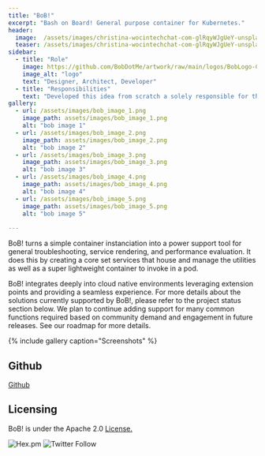 ```yaml
---
title: "BoB!"
excerpt: "Bash on Board! General purpose container for Kubernetes."
header:
  image:  /assets/images/christina-wocintechchat-com-glRqyWJgUeY-unsplash_1066X712.jpg
  teaser: /assets/images/christina-wocintechchat-com-glRqyWJgUeY-unsplash_640X427.jpg
sidebar:
  - title: "Role"
    image: https://github.com/BobDotMe/artwork/raw/main/logos/BobLogo-Color.png
    image_alt: "logo"
    text: "Designer, Architect, Developer"
  - title: "Responsibilities"
    text: "Developed this idea from scratch a solely responsible for the project's direction"
gallery:
  - url: /assets/images/bob_image_1.png
    image_path: assets/images/bob_image_1.png
    alt: "bob image 1"
  - url: /assets/images/bob_image_2.png
    image_path: assets/images/bob_image_2.png
    alt: "bob image 2"
  - url: /assets/images/bob_image_3.png
    image_path: assets/images/bob_image_3.png
    alt: "bob image 3"
  - url: /assets/images/bob_image_4.png
    image_path: assets/images/bob_image_4.png
    alt: "bob image 4"
  - url: /assets/images/bob_image_5.png
    image_path: assets/images/bob_image_5.png
    alt: "bob image 5"
  
---
```

BoB! turns a simple container instanciation into a power support tool for general troubleshooting, service rendering, and performance evaluation. It does this by creating a core set services that house and manage the utilities as well as a super lightweight container to invoke in a pod.

BoB! integrates deeply into cloud native environments leveraging extension points and providing a seamless experience. For more details about the solutions currently supported by BoB!, please refer to the project status section below. We plan to continue adding support for many common functions required based on community demand and engagement in future releases. See our roadmap for more details.

{% include gallery caption="Screenshots" %}

## Github 
[Github](https://github.com/262life/bob)
## Licensing
BoB! is under the Apache 2.0 [License.](https://github.com/262life/bob/blob/master/LICENSE.md)

![Hex.pm](https://img.shields.io/hexpm/l/apa)
![Twitter Follow](https://img.shields.io/twitter/follow/262life_bob?style=social)